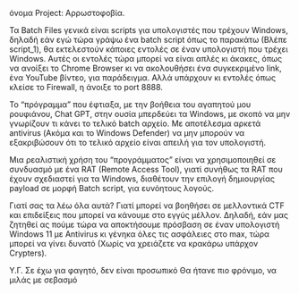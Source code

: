 όνομα Project: Αρρωστοφοβία.

Τα Batch Files γενικά είναι scripts για υπολογιστές που τρέχουν Windows, δηλαδή εάν εγώ τώρα γράψω ένα batch script όπως το παρακάτω (Βλέπε script_1), θα εκτελεστούν κάποιες εντολές σε έναν υπολογιστή που τρέχει Windows. Αυτές οι εντολές τώρα μπορεί να είναι απλές κι άκακες, όπως να ανοίξει το Chrome Browser κι να ακολουθήσει ένα συγκεκριμένο link, ένα YouTube βίντεο, για παράδειγμα. Αλλά υπάρχουν κι εντολές όπως κλείσε το Firewall, η άνοιξε το port 8888. 

Το “πρόγραμμα” που έφτιαξα, με την βοήθεια του αγαπητού μου ρουφιάνου, Chat GPT, στην ουσία μπερδεύει τα Windows, με σκοπό να μην γνωρίζουν τι κάνει το τελικό batch αρχείο. Με αποτέλεσμα αρκετά antivirus (Ακόμα και το Windows Defender) να μην μπορούν να εξακριβώσουν ότι το τελικό αρχείο είναι απειλή για τον υπολογιστή. 

Μια ρεαλιστική χρήση του “προγράμματος” είναι να χρησιμοποιηθεί σε συνδυασμό με ένα RAT (Remote Access Tool), γιατί συνήθως τα RAT που έχουν σχεδιαστεί για τα Windows, διαθέτουν την επιλογή δημιουργίας payload σε μορφή  Batch script, για ευνόητους λογούς. 

Γιατί σας τα λέω όλα αυτά? Γιατί μπορεί να βοηθήσει σε μελλοντικά CTF και επιδείξεις που μπορεί να κάνουμε στο εγγύς μέλλον. Δηλαδή, εάν μας ζητηθεί ας πούμε τώρα να αποκτήσουμε πρόσβαση σε έναν υπολογιστή Windows 11 με Antivirus κι γένηκα όλες τις ασφάλειες στο max, τώρα μπορεί να γίνει δυνατό (Χωρίς να χρειάζετε να κρακάρω υπάρχον Crypters).

Υ.Γ. 
Σε έχω για φαγητό, δεν είναι προσωπικό 
Θα ήτανε πιο φρόνιμο, να μιλάς με σεβασμό
